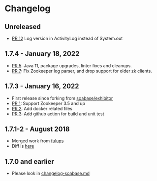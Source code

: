 # Changelog

## Unreleased

* [PR 12](https://github.com/bringg/exhibitor/pull/12) Log version in ActivityLog instead of System.out

## 1.7.4 - January 18, 2022

* [PR 5](https://github.com/bringg/exhibitor/pull/5): Java 11, package upgrades, linter fixes and cleanups.
* [PR 7](https://github.com/bringg/exhibitor/pull/7): Fix Zookeeper log parser, and drop support for older zk clients.

## 1.7.3 - January 16, 2022

* First release since forking from [soabase/exhibitor](https://github.com/soabase/exhibitor)
* [PR 1](https://github.com/bringg/exhibitor/pull/1): Support Zookeeper 3.5 and up
* [PR 2](https://github.com/bringg/exhibitor/pull/2): Add docker related files
* [PR 3](https://github.com/bringg/exhibitor/pull/3): Add github action for build and unit test

## 1.7.1-2 - August 2018

* Merged work from [fulups](https://github.com/fulups)
* Diff is [here](https://github.com/soabase/exhibitor/compare/master...bringg:50bcab7)

## 1.7.0 and earlier

* Please look in [changelog-soabase.md](changelog-soabase.md)
